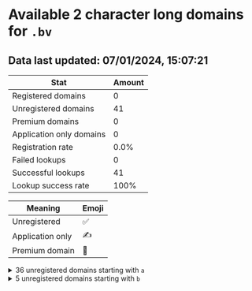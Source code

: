 # Available 2 character long domains for `.bv`

## Data last updated: 07/01/2024, 15:07:21

|Stat|Amount|
|--|--|
|Registered domains|0|
|Unregistered domains|41|
|Premium domains|0|
|Application only domains|0|
|Registration rate|0.0%|
|Failed lookups|0|
|Successful lookups|41|
|Lookup success rate|100%|


|Meaning|Emoji|
|--|--|
|Unregistered|:white_check_mark:|
|Application only|:writing_hand:|
|Premium domain|:gem:|

<details>
<summary>36 unregistered domains starting with <bold><code>a</code></bold></summary>

|Type|Domain|
|--|--|
|:white_check_mark:|`a0.bv`|
|:white_check_mark:|`a1.bv`|
|:white_check_mark:|`a2.bv`|
|:white_check_mark:|`a3.bv`|
|:white_check_mark:|`a4.bv`|
|:white_check_mark:|`a5.bv`|
|:white_check_mark:|`a6.bv`|
|:white_check_mark:|`a7.bv`|
|:white_check_mark:|`a8.bv`|
|:white_check_mark:|`a9.bv`|
|:white_check_mark:|`aa.bv`|
|:white_check_mark:|`ab.bv`|
|:white_check_mark:|`ac.bv`|
|:white_check_mark:|`ad.bv`|
|:white_check_mark:|`ae.bv`|
|:white_check_mark:|`af.bv`|
|:white_check_mark:|`ag.bv`|
|:white_check_mark:|`ah.bv`|
|:white_check_mark:|`ai.bv`|
|:white_check_mark:|`aj.bv`|
|:white_check_mark:|`ak.bv`|
|:white_check_mark:|`al.bv`|
|:white_check_mark:|`am.bv`|
|:white_check_mark:|`an.bv`|
|:white_check_mark:|`ao.bv`|
|:white_check_mark:|`ap.bv`|
|:white_check_mark:|`aq.bv`|
|:white_check_mark:|`ar.bv`|
|:white_check_mark:|`as.bv`|
|:white_check_mark:|`at.bv`|
|:white_check_mark:|`au.bv`|
|:white_check_mark:|`av.bv`|
|:white_check_mark:|`aw.bv`|
|:white_check_mark:|`ax.bv`|
|:white_check_mark:|`ay.bv`|
|:white_check_mark:|`az.bv`|
</details>
<details>
<summary>5 unregistered domains starting with <bold><code>b</code></bold></summary>

|Type|Domain|
|--|--|
|:white_check_mark:|`ba.bv`|
|:white_check_mark:|`bb.bv`|
|:white_check_mark:|`bc.bv`|
|:white_check_mark:|`bd.bv`|
|:white_check_mark:|`be.bv`|
</details>